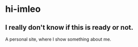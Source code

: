 # hi-imleo
## I really don't know if this is ready or not.

A personal site, where I show something about me.
